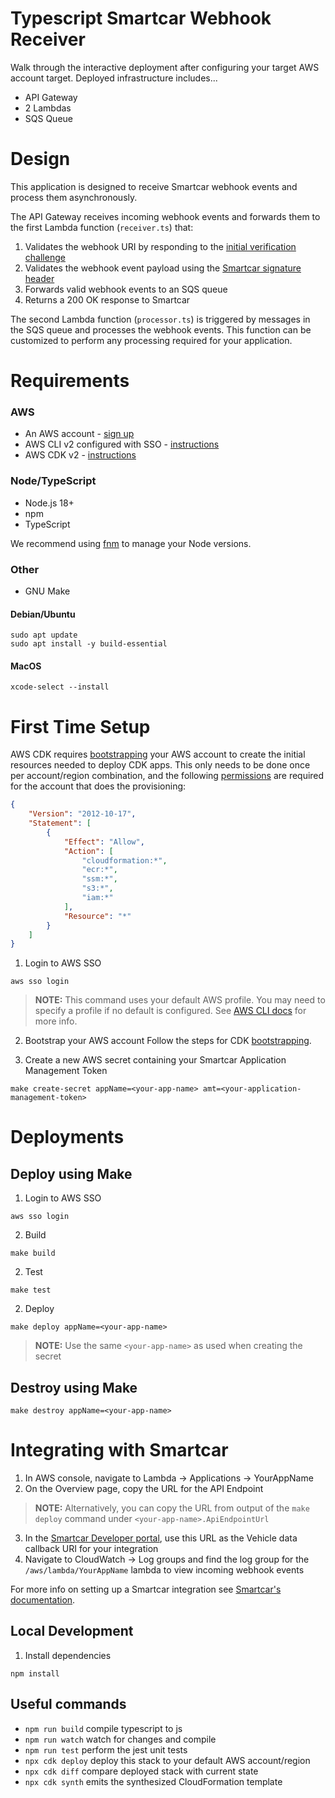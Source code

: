 # Typescript Smartcar Webhook Receiver
Walk through the interactive deployment after configuring your target AWS account target.
Deployed infrastructure includes...
 * API Gateway 
 * 2 Lambdas
 * SQS Queue

# Design
This application is designed to receive Smartcar webhook events and process them asynchronously. 

The API Gateway receives incoming webhook events and forwards them to the first Lambda function (`receiver.ts`) that:
1. Validates the webhook URI by responding to the [initial verification challenge](https://smartcar.com/docs/integrations/webhooks/callback-verification)
2. Validates the webhook event payload using the [Smartcar signature header](https://smartcar.com/docs/integrations/webhooks/payload-verification)
3. Forwards valid webhook events to an SQS queue
4. Returns a 200 OK response to Smartcar

The second Lambda function (`processor.ts`) is triggered by messages in the SQS queue and processes the webhook events.
This function can be customized to perform any processing required for your application.

# Requirements
### AWS
* An AWS account - [sign up](https://signin.aws.amazon.com/signup?request_type=register)
* AWS CLI v2 configured with SSO - [instructions](https://docs.aws.amazon.com/cli/latest/userguide/getting-started-install.html)
* AWS CDK v2 - [instructions](https://docs.aws.amazon.com/cdk/v2/guide/getting-started.html)

### Node/TypeScript
* Node.js 18+ 
* npm
* TypeScript

We recommend using [fnm](https://github.com/Schniz/fnm?tab=readme-ov-file#installation) to manage your Node versions.

### Other
* GNU Make

#### Debian/Ubuntu
```
sudo apt update
sudo apt install -y build-essential
```

#### MacOS
```
xcode-select --install
```

# First Time Setup

AWS CDK requires [bootstrapping](https://docs.aws.amazon.com/cdk/v2/guide/bootstrapping-env.html) your AWS account to create the initial resources needed to deploy CDK apps.
This only needs to be done once per account/region combination, and the following [permissions](https://docs.aws.amazon.com/cdk/v2/guide/bootstrapping-env.html#bootstrapping-env-permissions) are required for the account that does the provisioning:

```json
{
    "Version": "2012-10-17",		 	 	 
    "Statement": [
        {
            "Effect": "Allow",
            "Action": [
                "cloudformation:*",
                "ecr:*",
                "ssm:*",
                "s3:*",
                "iam:*"
            ],
            "Resource": "*"
        }
    ]
}
```

1. Login to AWS SSO
```
aws sso login
```

> **__NOTE:__** This command uses your default AWS profile. You may need to specify a profile if no default is configured. See [AWS CLI docs](https://docs.aws.amazon.com/cli/latest/userguide/cli-configure-sso.html) for more info.


2. Bootstrap your AWS account
Follow the steps for CDK [bootstrapping](https://docs.aws.amazon.com/cdk/v2/guide/bootstrapping-env.html).

3. Create a new AWS secret containing your Smartcar Application Management Token
```
make create-secret appName=<your-app-name> amt=<your-application-management-token>
```

# Deployments

## Deploy using Make
1. Login to AWS SSO
```
aws sso login
```


2. Build
```
make build
```

2. Test
```
make test
```

2. Deploy
```
make deploy appName=<your-app-name>
```
> **__NOTE:__** Use the same `<your-app-name>` as used when creating the secret

## Destroy using Make
```
make destroy appName=<your-app-name>
```

# Integrating with Smartcar
1. In AWS console, navigate to Lambda -> Applications -> YourAppName
2. On the Overview page, copy the URL for the API Endpoint
> **__NOTE:__** Alternatively, you can copy the URL from output of the `make deploy` command under `<your-app-name>.ApiEndpointUrl`
3. In the [Smartcar Developer portal](https://dashboard.smartcar.com/), use this URL as the Vehicle data callback URI for your integration
4. Navigate to CloudWatch -> Log groups and find the log group for the `/aws/lambda/YourAppName` lambda to view incoming webhook events

For more info on setting up a Smartcar integration see [Smartcar's documentation](https://smartcar.com/docs/integrations/webhooks/overview).


## Local Development
1. Install dependencies
```
npm install
```

## Useful commands

* `npm run build`   compile typescript to js
* `npm run watch`   watch for changes and compile
* `npm run test`    perform the jest unit tests
* `npx cdk deploy`  deploy this stack to your default AWS account/region
* `npx cdk diff`    compare deployed stack with current state
* `npx cdk synth`   emits the synthesized CloudFormation template

